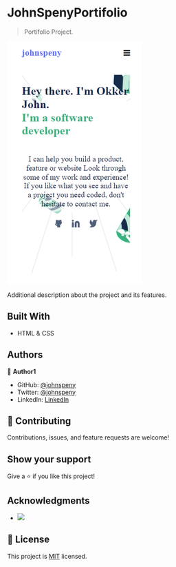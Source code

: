 # JohnSpenyPortifolio

> Portifolio Project.

![screenshot](https://github.com/johnspeny/JohnSpenyPortifolio/blob/main_portfolio_page/Untitled.png)

Additional description about the project and its features.

## Built With

- HTML & CSS


## Authors

👤 **Author1**

- GitHub: [@johnspeny](https://github.com/johnspeny)
- Twitter: [@johnspeny](https://twitter.com/johnspeny)
- LinkedIn: [LinkedIn](https://www.linkedin.com/in/okker-john-18486011b)


## 🤝 Contributing

Contributions, issues, and feature requests are welcome!


## Show your support

Give a ⭐️ if you like this project!

## Acknowledgments

- ![](https://img.shields.io/badge/Microverse-blueviolet)

## 📝 License

This project is [MIT](./MIT.md) licensed.